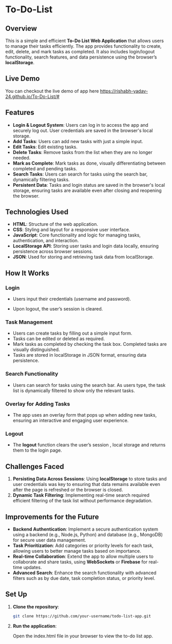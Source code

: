 # To-Do-List


## Overview
This is a simple and efficient **To-Do List Web Application** that allows users to manage their tasks efficiently. The app provides functionality to create, edit, delete, and mark tasks as completed. It also includes  login/logout functionality, search features, and data persistence using the browser’s **localStorage**.
## Live Demo
You can checkout the live demo of app here https://rishabh-yadav-24.github.io/To-Do-List/# 
## Features
- **Login & Logout System**: Users can log in to access the app and securely log out. User credentials are saved in the browser's local storage.
- **Add Tasks**: Users can add new tasks with just a simple input.
- **Edit Tasks**: Edit existing tasks.
- **Delete Tasks**: Remove tasks from the list when they are no longer needed.
- **Mark as Complete**: Mark tasks as done, visually differentiating between completed and pending tasks.
- **Search Tasks**: Users can search for tasks using the search bar, dynamically filtering tasks.
- **Persistent Data**: Tasks and login status are saved in the browser's local storage, ensuring tasks are available even after closing and reopening the browser.

## Technologies Used
- **HTML**: Structure of the web application.
- **CSS**: Styling and layout for a responsive user interface.
- **JavaScript**: Core functionality and logic for managing tasks, authentication, and interaction.
- **LocalStorage API**: Storing user tasks and login data locally, ensuring persistence across browser sessions.
- **JSON**: Used for storing and retrieving task data from localStorage.

## How It Works

### Login 
- Users input their credentials (username and password).

- Upon logout, the user’s session is cleared.

### Task Management
- Users can create tasks by filling out a simple input form.
- Tasks can be edited or deleted as required.
- Mark tasks as completed by checking the task box. Completed tasks are visually distinguished.
- Tasks are stored in localStorage in JSON format, ensuring data persistence.

### Search Functionality
- Users can search for tasks using the search bar. As users type, the task list is dynamically filtered to show only the relevant tasks.

### Overlay for Adding Tasks
- The app uses an overlay form that pops up when adding new tasks, ensuring an interactive and engaging user experience.

### Logout
- The **logout** function clears the user’s session , local storage and returns them to the login page.

## Challenges Faced
1. **Persisting Data Across Sessions**: Using **localStorage** to store tasks and user credentials was key to ensuring that data remains available even after the page is refreshed or the browser is closed.
2. **Dynamic Task Filtering**: Implementing real-time search required efficient filtering of the task list without performance degradation.

## Improvements for the Future
- **Backend Authentication**: Implement a secure authentication system using a backend (e.g., Node.js, Python) and database (e.g., MongoDB) for secure user data management.
- **Task Prioritization**: Add categories or priority levels for each task, allowing users to better manage tasks based on importance.
- **Real-time Collaboration**: Extend the app to allow multiple users to collaborate and share tasks, using **WebSockets** or **Firebase** for real-time updates.
- **Advanced Search**: Enhance the search functionality with advanced filters such as by due date, task completion status, or priority level.

## Set Up

1. **Clone the repository**:
   ```bash
   git clone https://github.com/your-username/todo-list-app.git

2. **Run the application**:

   Open the index.html file in your browser to view the to-do list app.
